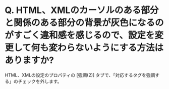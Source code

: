 # Q. HTML、XMLのカーソルのある部分と関係のある部分の背景が灰色になるのがすごく違和感を感じるので、設定を変更して何も変わらないようにする方法はありますか?

HTML、XMLの設定のプロパティの \[強調(2)\] タブで、「対応するタグを強調する」のチェックを外します。
